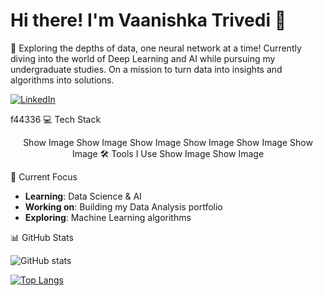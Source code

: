 # Hi there! I'm Vaanishka Trivedi 👋

🎯 Exploring the depths of data, one neural network at a time! 
Currently diving into the world of Deep Learning and AI while pursuing my undergraduate studies. 
On a mission to turn data into insights and algorithms into solutions.

[![LinkedIn](https://img.shields.io/badge/LinkedIn-0077B5?style=flat&logo=linkedin&logoColor=white)](https://www.linkedin.com/in/vaanishka-trivedi-5b1ab7323/)

f44336
💻 Tech Stack
<div align="center">
Show Image
Show Image
Show Image
Show Image
Show Image
Show Image
🛠️ Tools I Use
Show Image
Show Image
</div>


🎯 Current Focus
- **Learning**: Data Science & AI
- **Working on**: Building my Data Analysis portfolio
- **Exploring**: Machine Learning algorithms

📊 GitHub Stats

![GitHub stats](https://github-readme-stats.vercel.app/api?username=vaanishka&show_icons=true&theme=tokyonight)

[![Top Langs](https://github-readme-stats.vercel.app/api/top-langs/?username=vaanishka&layout=compact&theme=tokyonight)](https://github.com/vaanishka/github-readme-stats)
